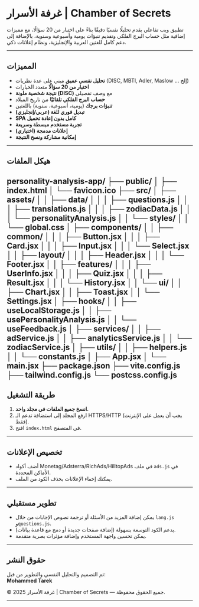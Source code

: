 # غرفة الأسرار | Chamber of Secrets

تطبيق ويب تفاعلي يقدم تحليلًا نفسيًا دقيقًا بناءً على اختبار من 20 سؤالًا، مع مميزات إضافية مثل حساب البرج الفلكي وتقديم تنبؤات يومية وأسبوعية وسنوية، بالإضافة إلى دعم كامل للغتين العربية والإنجليزية، ونظام إعلانات ذكي.

---

## المميزات

- **تحليل نفسي عميق** مبني على عدة نظريات (DISC, MBTI, Adler, Maslow ... إلخ)
- **اختبار من 20 سؤالًا** متعدد الخيارات
- **نتيجة شخصية ملونة (DISC)** مع وصف تفصيلي
- **حساب البرج الفلكي تلقائيًا** من تاريخ الميلاد
- **تنبؤات برجك** (يومية، أسبوعية، سنوية) باللغتين
- **تبديل فوري للغة (عربي/إنجليزي)**
- **SPA كامل بدون إعادة تحميل**
- **تجربة مستخدم مبسطة وسريعة**
- **إعلانات مدمجة (اختياري)**
- **إمكانية مشاركة ونسخ النتيجة**

---

## هيكل الملفات

personality-analysis-app/
├── public/
│   ├── index.html
│   └── favicon.ico
├── src/
│   ├── assets/
│   │   ├── data/
│   │   │   ├── questions.js
│   │   │   ├── translations.js
│   │   │   ├── zodiacData.js
│   │   │   └── personalityAnalysis.js
│   │   └── styles/
│   │       └── global.css
│   ├── components/
│   │   ├── common/
│   │   │   ├── Button.jsx
│   │   │   ├── Card.jsx
│   │   │   ├── Input.jsx
│   │   │   └── Select.jsx
│   │   ├── layout/
│   │   │   ├── Header.jsx
│   │   │   └── Footer.jsx
│   │   ├── features/
│   │   │   ├── UserInfo.jsx
│   │   │   ├── Quiz.jsx
│   │   │   ├── Result.jsx
│   │   │   └── History.jsx
│   │   └── ui/
│   │       ├── Chart.jsx
│   │       ├── Toast.jsx
│   │       └── Settings.jsx
│   ├── hooks/
│   │   ├── useLocalStorage.js
│   │   ├── usePersonalityAnalysis.js
│   │   └── useFeedback.js
│   ├── services/
│   │   ├── adService.js
│   │   ├── analyticsService.js
│   │   └── zodiacService.js
│   ├── utils/
│   │   ├── helpers.js
│   │   └── constants.js
│   ├── App.jsx
│   └── main.jsx
├── package.json
├── vite.config.js
├── tailwind.config.js
└── postcss.config.js
---

## طريقة التشغيل

1. **انسخ جميع الملفات في مجلد واحد.**
2. ارفع المجلد إلى استضافة تدعم الـ HTTPS/HTTP (يجب أن يعمل على الإنترنت فقط).
3. افتح `index.html` في المتصفح.

---

## تخصيص الإعلانات

- أضف أكواد Monetag/Adsterra/RichAds/HilltopAds في ملف `ads.js` في الأماكن المحددة.
- يمكنك إخفاء الإعلانات بحذف الكود من الملف.

---

## تطوير مستقبلي

- يمكن إضافة المزيد من الأسئلة أو ترجمة نصوص الإجابات من خلال `lang.js` و`questions.js`.
- يدعم الكود التوسعة بسهولة (إضافة صفحات جديدة أو دمج مع قاعدة بيانات).
- يمكن تحسين واجهة المستخدم وإضافة مؤثرات بصرية متقدمة.

---

## حقوق النشر 

تم التصميم والتحليل النفسي والتطوير من قبل:  
**Mohammed Tarek**

© 2025 غرفة الأسرار | Chamber of Secrets — جميع الحقوق محفوظة.

---
